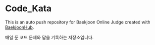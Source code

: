 # Code_Kata
This is an auto push repository for Baekjoon Online Judge created with [BaekjoonHub](https://github.com/BaekjoonHub/BaekjoonHub).

매일 푼 코드 문제와 답을 기록하는 저장소입니다.
